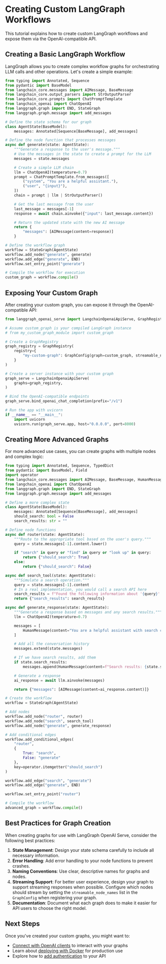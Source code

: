 # Creating Custom LangGraph Workflows

This tutorial explains how to create custom LangGraph workflows and expose them via the OpenAI-compatible API.

## Creating a Basic LangGraph Workflow

LangGraph allows you to create complex workflow graphs for orchestrating LLM calls and other operations. Let's create a simple example:

```python
from typing import Annotated, Sequence
from pydantic import BaseModel
from langchain_core.messages import AIMessage, BaseMessage
from langchain_core.output_parsers import StrOutputParser
from langchain_core.prompts import ChatPromptTemplate
from langchain_openai import ChatOpenAI
from langgraph.graph import END, StateGraph
from langgraph.graph.message import add_messages

# Define the state schema for our graph
class AgentState(BaseModel):
    messages: Annotated[Sequence[BaseMessage], add_messages]

# Define the node function that processes messages
async def generate(state: AgentState):
    """Generate a response to the user's message."""
    # Use the messages in the state to create a prompt for the LLM
    messages = state.messages

    # Create a simple LLM chain
    llm = ChatOpenAI(temperature=0.7)
    prompt = ChatPromptTemplate.from_messages([
        ("system", "You are a helpful assistant."),
        ("user", "{input}"),
    ])
    chain = prompt | llm | StrOutputParser()

    # Get the last message from the user
    last_message = messages[-1]
    response = await chain.ainvoke({"input": last_message.content})

    # Return the updated state with the new AI message
    return {
        "messages": [AIMessage(content=response)]
    }

# Define the workflow graph
workflow = StateGraph(AgentState)
workflow.add_node("generate", generate)
workflow.add_edge("generate", END)
workflow.set_entry_point("generate")

# Compile the workflow for execution
custom_graph = workflow.compile()
```

## Exposing Your Custom Graph

After creating your custom graph, you can expose it through the OpenAI-compatible API:

```python
from langgraph_openai_serve import LangchainOpenaiApiServe, GraphRegistry, GraphConfig

# Assume custom_graph is your compiled LangGraph instance
# from my_custom_graph_module import custom_graph

# Create a GraphRegistry
graph_registry = GraphRegistry(
    registry={
        "my-custom-graph": GraphConfig(graph=custom_graph, streamable_node_names=["generate"]),
    }
)

# Create a server instance with your custom graph
graph_serve = LangchainOpenaiApiServe(
    graphs=graph_registry,
)

# Bind the OpenAI-compatible endpoints
graph_serve.bind_openai_chat_completion(prefix="/v1")

# Run the app with uvicorn
if __name__ == "__main__":
    import uvicorn
    uvicorn.run(graph_serve.app, host="0.0.0.0", port=8000)
```

## Creating More Advanced Graphs

For more advanced use cases, you can create graphs with multiple nodes and complex logic:

```python
from typing import Annotated, Sequence, TypedDict
from pydantic import BaseModel, Field
import operator
from langchain_core.messages import AIMessage, BaseMessage, HumanMessage
from langchain_openai import ChatOpenAI
from langgraph.graph import END, StateGraph
from langgraph.graph.message import add_messages

# Define a more complex state
class AgentState(BaseModel):
    messages: Annotated[Sequence[BaseMessage], add_messages]
    should_search: bool = False
    search_results: str = ""

# Define node functions
async def router(state: AgentState):
    """Route to the appropriate tool based on the user's query."""
    query = state.messages[-1].content.lower()

    if "search" in query or "find" in query or "look up" in query:
        return {"should_search": True}
    else:
        return {"should_search": False}

async def search_tool(state: AgentState):
    """Simulate a search operation."""
    query = state.messages[-1].content
    # In a real implementation, you would call a search API here
    search_results = f"Found the following information about '{query}': This is simulated search data."
    return {"search_results": search_results}

async def generate_response(state: AgentState):
    """Generate a response based on messages and any search results."""
    llm = ChatOpenAI(temperature=0.7)

    messages = [
        HumanMessage(content="You are a helpful assistant with search capabilities.")
    ]

    # Add all the conversation history
    messages.extend(state.messages)

    # If we have search results, add them
    if state.search_results:
        messages.append(HumanMessage(content=f"Search results: {state.search_results}\nPlease use this information in your response."))

    # Generate a response
    ai_response = await llm.ainvoke(messages)

    return {"messages": [AIMessage(content=ai_response.content)]}

# Create the workflow
workflow = StateGraph(AgentState)

# Add nodes
workflow.add_node("router", router)
workflow.add_node("search", search_tool)
workflow.add_node("generate", generate_response)

# Add conditional edges
workflow.add_conditional_edges(
    "router",
    {
        True: "search",
        False: "generate"
    },
    key=operator.itemgetter("should_search")
)

workflow.add_edge("search", "generate")
workflow.add_edge("generate", END)

workflow.set_entry_point("router")

# Compile the workflow
advanced_graph = workflow.compile()
```

## Best Practices for Graph Creation

When creating graphs for use with LangGraph OpenAI Serve, consider the following best practices:

1. **State Management**: Design your state schema carefully to include all necessary information.
2. **Error Handling**: Add error handling to your node functions to prevent crashes.
3. **Naming Conventions**: Use clear, descriptive names for graphs and nodes.
4. **Streaming Support**: For better user experience, design your graph to support streaming responses when possible. Configure which nodes should stream by setting the `streamable_node_names` list in the `GraphConfig` when registering your graph.
5. **Documentation**: Document what each graph does to make it easier for API users to choose the right model.

## Next Steps

Once you've created your custom graphs, you might want to:

- [Connect with OpenAI clients](openai-clients.md) to interact with your graphs
- Learn about [deploying with Docker](../how-to-guides/docker.md) for production use
- Explore how to [add authentication](../how-to-guides/authentication.md) to your API
